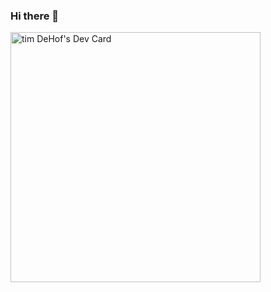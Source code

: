 ### Hi there 👋
<a href="https://app.daily.dev/timdehof"><img src="https://github.com/timDeHof/timDeHof/main/devcard.svg" width="400" alt="tim DeHof's Dev Card"/></a>
<!--
**timDeHof/timDeHof** is a ✨ _special_ ✨ repository because its `README.md` (this file) appears on your GitHub profile.

Here are some ideas to get you started:

- 🔭 I’m currently working on ...
- 🌱 I’m currently learning ...
- 👯 I’m looking to collaborate on ...
- 🤔 I’m looking for help with ...
- 💬 Ask me about ...
- 📫 How to reach me: ...
- 😄 Pronouns: ...
- ⚡ Fun fact: ...
-->
